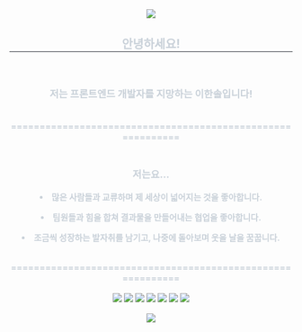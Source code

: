 <div align= "center">
    <img src="https://capsule-render.vercel.app/api?type=waving&color=0:9db9fb,100:071664&height=180&text=Hello,%20World!&animation=fadeIn&fontColor=ffffff&fontSize=50" />
    </div>
    <div align= "center"> 
    <h2 style="border-bottom: 1px solid #21262d; color: #c9d1d9;"> 안녕하세요! </h2>  
    <div style="font-weight: 700; font-size: 15px; text-align: center; color: #c9d1d9;"> <br></li><h3> 저는 프론트엔드 개발자를 지망하는 이한솔입니다! </h3></li><br></li>===========================================================</li><br></li><br></li><h3>저는요... </h5></li><p><li> 많은 사람들과 교류하며 제 세상이 넓어지는 것을 좋아합니다.</p></li><p><li> 팀원들과 힘을 합쳐 결과물을 만들어내는 협업을 좋아합니다.</p></li><p><li> 조금씩 성장하는 발자취를 남기고, 나중에 돌아보며 웃을 날을 꿈꿉니다. </p></li><br></li>=========================================================== </div> 
    </div>
    <div align= "center"> <br> 
    <div style="margin: 0 auto; text-align: center;" align= "center"> <img src="https://img.shields.io/badge/CSS3-1572B6?style=social&logo=CSS3&logoColor=white">
          <img src="https://img.shields.io/badge/HTML5-E34F26?style=social&logo=HTML5&logoColor=white">
          <img src="https://img.shields.io/badge/Javascript-F7DF1E?style=social&logo=Javascript&logoColor=white">
          <img src="https://img.shields.io/badge/Notion-000000?style=social&logo=Notion&logoColor=white">
          <img src="https://img.shields.io/badge/React-000000?style=social&logo=React&logoColor=white">
          <img src="https://img.shields.io/badge/React-000000?style=social&logo=Typescript&logoColor=white">
          <img src="https://img.shields.io/badge/React-000000?style=social&logo=Next.js&logoColor=white">
          </div>
    </div>
    </div>
<br>
<div align = "center">
<a href="https://github.com/devxb/gitanimals">
  <img src="https://render.gitanimals.org/farms/{Handsol}"/>
</a>
    </div>
